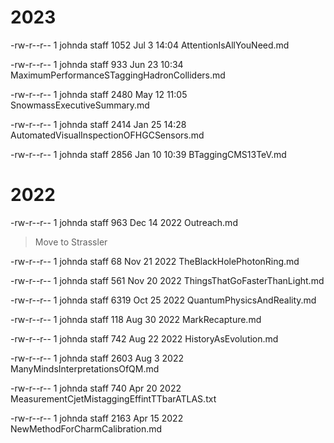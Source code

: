 
# 2023
-rw-r--r--  1 johnda  staff  1052 Jul  3 14:04 AttentionIsAllYouNeed.md

-rw-r--r--  1 johnda  staff   933 Jun 23 10:34 MaximumPerformanceSTaggingHadronColliders.md

-rw-r--r--  1 johnda  staff  2480 May 12 11:05 SnowmassExecutiveSummary.md

-rw-r--r--  1 johnda  staff  2414 Jan 25 14:28 AutomatedVisualInspectionOFHGCSensors.md

-rw-r--r--  1 johnda  staff  2856 Jan 10 10:39 BTaggingCMS13TeV.md


# 2022

-rw-r--r--  1 johnda  staff   963 Dec 14  2022 Outreach.md
> Move to Strassler

-rw-r--r--  1 johnda  staff    68 Nov 21  2022 TheBlackHolePhotonRing.md

-rw-r--r--  1 johnda  staff   561 Nov 20  2022 ThingsThatGoFasterThanLight.md



-rw-r--r--  1 johnda  staff  6319 Oct 25  2022 QuantumPhysicsAndReality.md

-rw-r--r--  1 johnda  staff   118 Aug 30  2022 MarkRecapture.md

-rw-r--r--  1 johnda  staff   742 Aug 22  2022 HistoryAsEvolution.md

-rw-r--r--  1 johnda  staff  2603 Aug  3  2022 ManyMindsInterpretationsOfQM.md

-rw-r--r--  1 johnda  staff   740 Apr 20  2022 MeasurementCjetMistaggingEffintTTbarATLAS.txt

-rw-r--r--  1 johnda  staff  2163 Apr 15  2022 NewMethodForCharmCalibration.md














